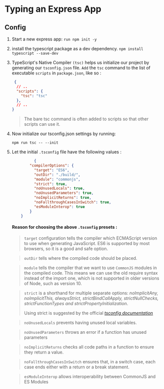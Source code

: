 # Typing an Express App

## Config 

  1. Start a new express app:
       `run npm init -y`
  1. install the typescript package as a dev dependency.
        `npm install typescript --save-dev`
  
  1. TypeScript's Native Compiler `(tsc)` helps us initialize our project by generating our `tsconfig.json` file. `Add` the `tsc` command to the list of executable `scripts` in `package.json`, like so :
   
      ```json
       {
        // ..
        "scripts": {
          "tsc": "tsc"
        },
        // ..
      }
      ```
      > The bare tsc command is often added to scripts so that other scripts can use it.
  1. Now initialize our tsconfig.json settings by running:

       `npm run tsc -- --init`
  
  1. Let the initial `.tsconfig` file have the following values :
           
      ```json
                {
              "compilerOptions": {
                "target": "ES6",
                "outDir": "./build/",
                "module": "commonjs",
                "strict": true,
                "noUnusedLocals": true,
                "noUnusedParameters": true,
                "noImplicitReturns": true,
                "noFallthroughCasesInSwitch": true,
                "esModuleInterop": true
              }
          }
      
     ```
     #### Reason for choosing the above `.tsconfig` presets : 

     > `target` configuration tells the compiler which ECMAScript version to use when generating JavaScript. ES6 is supported by most browsers, so it is a good and safe option.
     
     > `outDir` tells where the compiled code should be placed.

     > `module` tells the compiler that we want to use `CommonJS` modules in the compiled code. This means we can use the old require syntax instead of the import one, which is not supported in older versions of Node, such as version 10.

     > `strict` is a shorthand for multiple separate options: _noImplicitAny, noImplicitThis, alwaysStrict, strictBindCallApply, strictNullChecks, strictFunctionTypes and strictPropertyInitialization_.
     >
     > Using strict is suggested by the official *_[tsconfig documentation](https://www.staging-typescript.org/tsconfig#strict)_*

     > `noUnusedLocals` prevents having unused local variables.
     
     > `noUnusedParameters` throws an error if a function has unused parameters

     > `noImplicitReturns` checks all code paths in a function to ensure they return a value.

     > `noFallthroughCasesInSwitch` ensures that, in a switch case, each case ends either with a return or a break statement.

     > `esModuleInterop` allows interoperability between CommonJS and ES Modules 